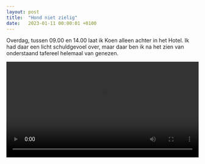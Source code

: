 ```yaml
---
layout: post
title:  "Hond niet zielig"
date:   2023-01-11 00:00:01 +0100
---
```


Overdag, tussen 09.00 en 14.00 laat ik Koen alleen achter in het Hotel. Ik had daar een licht schuldgevoel over, maar daar ben ik na het zien van onderstaand tafereel helemaal van genezen.

<video style="width:100%" controls>
 <source src="/assets/video/wintersport23_koenhotel.mp4">videotag not supported
 </video>